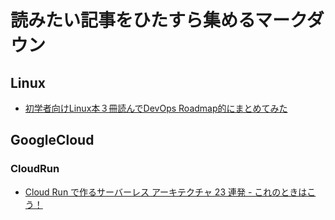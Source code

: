 # 読みたい記事をひたすら集めるマークダウン

## Linux
- [初学者向けLinux本３冊読んでDevOps Roadmap的にまとめてみた](https://note.nkmk.me/python-json-load-dump/#pythonjson-jsondump)

## GoogleCloud
### CloudRun
- [Cloud Run で作るサーバーレス アーキテクチャ 23 連発 - これのときはこう！](https://zenn.dev/google_cloud_jp/articles/cloudrun-architectures)
